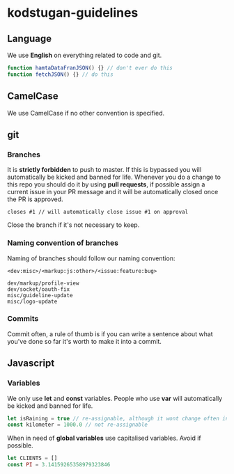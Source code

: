 # kodstugan-guidelines

## Language

We use **English** on everything related to code and git.
```javascript
function hamtaDataFranJSON() {} // don't ever do this
function fetchJSON() {} // do this
```

## CamelCase
We use CamelCase if no other convention is specified.

## git

### Branches
It is **strictly forbidden** to push to master. If this is bypassed you will automatically be kicked and banned for life.
Whenever you do a change to this repo you should do it by using **pull requests**, if possible assign a current issue in your PR message and it will be automatically closed once the PR is approved.
```shell
closes #1 // will automatically close issue #1 on approval
```
Close the branch if it's not necessary to keep.

### Naming convention of branches
Naming of branches should follow our naming convention:
```shell
<dev:misc>/<markup:js:other>/<issue:feature:bug>

dev/markup/profile-view
dev/socket/oauth-fix
misc/guideline-update
misc/logo-update
```

### Commits
Commit often, a rule of thumb is if you can write a sentence about what you've done so far it's worth to make it into a commit.

## Javascript

### Variables
We only use **let** and **const** variables. People who use **var** will automatically be kicked and banned for life.
```javascript
let isRaining = true // re-assignable, although it wont change often in Sweden...
const kilometer = 1000.0 // not re-assignable
```
When in need of **global variables** use capitalised variables. Avoid if possible.
```javascript
let CLIENTS = []
const PI = 3.14159265358979323846
```
